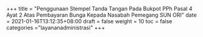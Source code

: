 +++
title = "Penggunaan Stempel Tanda Tangan Pada Bukpot PPh Pasal 4 Ayat 2 Atas Pembayaran Bunga Kepada Nasabah Pemegang SUN ORI"
date = 2021-01-16T13:12:35+08:00
draft = false
weight = 10
toc = false
categories ="layananadministrasi"
+++